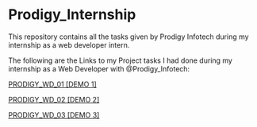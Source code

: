# Prodigy_Internship
This repository contains all the tasks given by Prodigy Infotech during my internship as a web developer intern.

The following are the Links to my Project tasks I had done during my internship as a Web Developer with @Prodigy_Infotech:

[PRODIGY_WD_01 [DEMO 1]](https://AnzilRashe.github.io/Prodigy_Internship/PRODIGY_WD_01)

[PRODIGY_WD_02 [DEMO 2]](https://AnzilRashe.github.io/Prodigy_Internship/PRODIGY_WD_02)

[PRODIGY_WD_03 [DEMO 3]](https://AnzilRashe.github.io/Prodigy_Internship/PRODIGY_WD_03)
